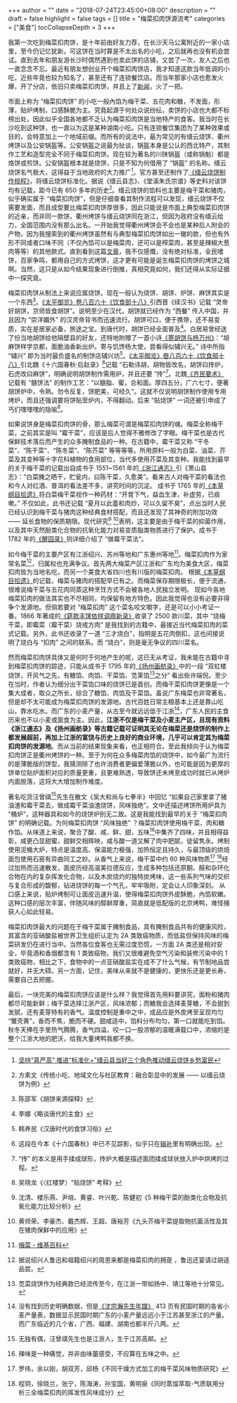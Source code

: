 +++
author = ""
date = "2018-07-24T23:45:00+08:00"
description = ""
draft = false
highlight = false
tags = []
title = "梅菜扣肉饼源流考"
categories = ["美食"]
tocCollapseDepth = 3
+++

我第一次吃到梅菜扣肉饼，是十年前由好友力荐，在长沙天马公寓附近的一家小店里，至今仍记忆犹新。可这饼在当时算是不太出名的小吃，之后就再也没有机会尝试。直到去年和朋友游长沙时偶然遇到也卖此饼的店铺，又尝了一次，友人之后也一直念念不忘。最近有朋友想创业开个梅菜扣肉饼店，我才知道这款当年低调的小吃，近些年竟也较为知名了，甚至还有了连锁餐饮店。而当年那家小店也愈发火爆，开了分店，依旧只卖梅菜扣肉饼，并且上了[新闻](https://www.bbc.com/zhongwen/simp/world/2014/06/140606_xijinping_shaojianhua_meatpie)，火了一把。

市面上称为 “梅菜扣肉饼” 的小吃一般內馅为梅干菜、五花肉和糖，不发面，形薄，贴炉烤制，口感酥脆为主。究竟起源于何处众说纷纭，卖饼的小店也大都不标榜出处，因此似乎全国各地都不乏认为梅菜扣肉饼是当地特产的食客。我当时在长沙吃到这种饼，也一直以为这是某种湖南小吃。只有连锁餐饮集团为了某种效果或目的，会特意加上一个地域前缀。而所有的说法中，最为常见的有缙云烧饼、衢州烤饼以及公安锅盔等。公安锅盔之说最为扯谈，锅盔本身是公认的西北特产，其制作工艺和造型完全不同于梅菜扣肉饼。现在较为著名的川陕锅盔（或称锅魁）都是烙饼或煎饼。公安锅盔根本就是烧饼，只是不知为何借用了 “锅盔” 的名称。缙云烧饼名气极大，这得益于当地政府的大力推广[^jinyun]。官方甚至还制作了[《缙云烧饼制作规程》](http://www.360doc.com/content/17/0326/08/33004942_640206958.shtml)，将缙云烧饼标准化。据说《缙云县志》、《堂溪朱氏宗谱》等史料对该饼均有记载，距今已有 650 多年的历史[^fang-su-wen]。缙云烧饼的馅料也主要是梅干菜和猪肉，似乎确实属于 “梅菜扣肉饼”，但是仔细查看其制作流程可以发现，缙云烧饼不仅需要发面，而且成型要比梅菜扣肉饼厚很多，因此只能说是市面上典型梅菜扣肉饼的近亲，而非同一款饼。衢州烤饼与缙云烧饼同在浙江，但因为政府没有缙云给力，全国范围内没有那么出名。一开始我觉得衢州烤饼会不会也是某种后人附会的产物，因为我搜索到的衢州烤饼虽然有与典型梅菜扣肉饼如出一辙的款，但也有外形不同或者口味不同（不仅內馅可以是梅菜肉，还可以是榨菜肉，甚至是辣椒大葱肉等等）的其他款式。直到看到这篇[文章](https://travel.ifeng.com/a/20160603/41618007_0.shtml)，我不仅感慨，没有绝对标准，全民嗜饼，百家争鸣，都用自己的方式烤饼，这才更有可能是诞生梅菜扣肉饼的烤饼之城啊。当然，这只是从如今结果现象进行倒推，真相究竟如何，我们还得从实际证据中一探究竟。

[^jinyun]: [坚持“真严高” 推进“标准化+”缙云县当好三个角色推动缙云烧饼乡愁富民](http://www.jinyun.gov.cn/zfzx/qydt/201706/t20170616_2144447.html)
[^fang-su-wen]: 方素文《传统小吃、地域文化与社区教育：融合彰显中的发展 —— 以缙云烧饼为例》

梅菜扣肉饼从制法上来说应属烧饼。现在一般认为烧饼、胡饼、炉饼、麻饼其实是一个东西[^chen-shao-jun]。[《太平御览》卷八百六十《饮食部十八》](https://zh.wikisource.org/wiki/太平御覽/0860#餅)引西晋《续汉书》记载 “灵帝好胡饼，京师皆食胡饼”。说明至少在汉代，胡饼就已经作为 “西餐” 传入中国，并且因为 “崇洋媚外” 的汉灵帝背书而迅速流行。胡饼可口，便于携带，还不易变质，实在是居家必备，旅途之宝。到唐代时，胡饼已经全面普及[^li-na]。白居易曾经送了份当地胡饼给他隔壁县的好友，还特地附赠了一首小诗[《寄胡饼与杨万州》](https://zh.wikisource.org/wiki/寄胡餅與楊萬州)：“胡麻饼样学京都，面脆油香新出炉。寄与饥馋杨大使，尝看得似辅兴无。” 诗中所指 “辅兴” 即为当时最负盛名的制饼店辅兴坊[^han-yang-min]。[《太平御览》卷八百六十《饮食部十八》](https://zh.wikisource.org/wiki/太平御覽/0860#餅)引北魏《十六国春秋·后赵录》[^zhaolu]记载 “石勒讳胡，胡物皆改名，胡饼曰抟炉，石虎改曰麻饼”，明确说明胡饼制作需用炉，并且还要 “抟”[^zhuan]。北魏[《齐民要术》](https://zh.wikisource.org/wiki/齊民要術/卷第九#餅法第八十二)记载有 “髓饼法” 的制作工艺：“以髓脂、蜜，合和面。厚四五分，广六七寸，便著胡饼炉中，令熟。勿令反复，饼肥美，可经久”。这就不仅说明胡饼制作使用专用烤炉，而且还强调要将饼贴至炉内，不得翻动。后来 “贴烧饼” 一词还被引申成了丐们嘿嘿嘿的隐喻[^wu-xiao-long]。

[^chen-shao-jun]: 陈邵军《胡饼来源探释》
[^li-na]: 李娜《略谈唐代的主食》
[^han-yang-min]: 韩养民《汉唐时代的食饼习俗》
[^zhaolu]: 这段在今本《十六国春秋》中已不见踪影，似乎只在[辑补](https://ctext.org/wiki.pl?if=gb&chapter=607299&remap=gb#后赵录三)里有明确出现。
[^zhuan]: “抟” 的本义是用手揉成球形，抟炉大概是描述面团揉成球状放入炉中烘烤的过程[^yan-yan]。
[^yan-yan]: 闫艳《释“烧饼”兼及“胡饼”与“馕”》
[^wu-xiao-long]: 吴晓龙《〈红楼梦〉“贴烧饼” 考释》

如果说饼身是梅菜扣肉饼的骨，那么梅菜可谓是梅菜扣肉饼的魂。梅菜全称梅干菜，之前其实是叫 “霉干菜”，应该是后人觉得不雅修改了字眼。梅干菜也是古代保鲜技术落后而产生的众多腌制食品的一种。在古籍中，霉干菜又称 “干冬菜”、“陈干菜”、“陈冬菜”、“陈芥菜” 等等等等。所用原料一般为白菜、油菜、芥菜及其变种等十字花科植物的食用部位，当代多使用芥菜及其变种。我能找到最早的关于梅干菜的记载出自成书于 1551~1561 年的[《浙江通志》](http://www.daizhige.org/史藏/地理/浙江通志-272.html)引《萧山县志》：“白菜腌之晒干，贮瓮内，曰陈干菜，久愈美”。看来古人对梅干菜的看法也和今人对红酒、普洱的看法差不多，讲究时间的沉淀。
成书于 1765 年的[《本草纲目拾遗》](http://www.daizhige.org/医藏/本草纲目拾遗-38.html)将白菜梅干菜视作一种药材：“开胃下气，益血生津，补虚劳，已痰嗽。” 不仅如此，此书还记载 “夏月以此齑和肉炒，可以久留不臭”，点出当时人民已经认识到梅干菜与猪肉这种经典食材搭配，而且还发现了其神奇的附加功效 —— 延长食物的保质期限。现代研究[^shen] [^huang]表明，这主要是由于梅干菜的抑菌作用，以及其中天然酚类化合物的抗氧化能力对易变质脂类物质进行了保护。成书于 1782 年的[《醒园录》](http://www.daizhige.org/艺藏/饮馔/醒园录-4.html)则详细介绍了 “做霉干菜法”。

[^shen]: 沈清、楼乐燕、尹培、黄睿、叶兴乾、陈健初《5 种梅干菜的酚类化合物及抗氧化能力比较分析》
[^huang]: 黄师荣、李豪杰、戴杰辉、王超、唐裕芳《九头芥梅干菜提取物抗菌活性及其在猪肉保鲜中的应用》

如今梅干菜的主要产区有江浙绍兴、苏州等地和广东惠州等地[^meicai]。梅菜扣肉作为家常名菜[^lu-xun]，归属权也充满争议。首先两大梅菜产区江浙和广东均为美食大区，梅菜扣肉皆为当地名吃，而另一个美食大省四川也有川版的梅菜扣肉。
根据[《本草纲目拾遗》](http://www.daizhige.org/医藏/本草纲目拾遗-38.html)的记载，梅菜与猪肉的搭配早已有之。而梅菜保存期限极长，便于流通，很难说梅干菜与五花肉同蒸这种烹饪方式不会被各地人民独立发明。
现如今各地梅菜扣肉的做法其实也不尽相同，均保留有地方特色。因此我觉得也没有必要非得争个发源地。但倘若要对 “梅菜扣肉” 这个菜名咬文嚼字，还是可以小小考证一番。1866 年著成的[《筵款丰馐依样调鼎新录》](https://zh.wikisource.org/wiki/筵款豐饈依祥調鼎新錄/下册#依样调鼎)收录了 2500 款川菜，其中 “烧梅干菜，即霉菜（霉干菜）烧戒方肉” 是我找到的古籍中，最接近当代梅菜扣肉的菜式记载。另外，此书还收录了一道 “三才烧白”，指明是五花肉倒扣，这也间接说明了烧白与 “扣肉” 之间的联系。而 “烧白”，则是毫无争议的四川菜名。

[^meicai]: [梅菜 - 维基百科](https://zh.wikipedia.org/wiki/%E6%A2%85%E8%8F%9C)
[^lu-xun]: 据说绍兴人鲁迅和祖籍绍兴的周恩来都是梅菜扣肉的拥趸[^ermao] [^yiwanqingzhou]，鲁迅还宴请过胡适品尝。
[^ermao]: [鲁迅书案上那碟梅菜扣肉：找回童年的味蕾记忆](http://history.people.com.cn/GB/198593/14669756.html)
[^yiwanqingzhou]: [老绍兴念念不忘的那一口梅干菜扣肉](http://edu.sina.com.cn/zl/eat/blog/2013-12-05/1038438/1658067891/62d41bb30101d63o.shtml)


然而梅菜扣肉饼具体又是何时于何地产生的呢，这已无从考证，我未能在古籍中寻到梅菜扣肉饼的踪迹，只能从成书于 1795 年的[《扬州画舫录》](https://zh.wikisource.org/wiki/揚州畫舫錄#草河錄_〈上〉)中的一段 “双虹楼烧饼，开风气之先，有糖馅、肉馅、干菜馅、苋莱馅[^xiancai]之分” 看出些许端倪。至少在当时，作者认为细分出干菜馅口味的烧饼已是首创。而梅干菜扣肉饼更像是一个集大成者，取众之所长，综合了糖馅、肉馅及干菜馅。虽说广东梅菜也非常著名，但是却不太可能成为梅菜扣肉饼的发源地。古代百姓日常主粮基本上还是靠山吃山，靠水吃水。而广东的小麦产量，从古至今就远远低于江浙[^wheat]，广东人民的主食历来也不以小麦或面食为主。因此，**江浙不仅是梅干菜及小麦主产区，且现有资料《浙江通志》及《扬州画舫录》等古籍记载可证明其无论在梅菜还是烧饼的制作上都发展超前，再加上江浙的富饶与历史上良好的商业环境，几乎可以肯定其为梅菜扣肉饼的发源地**。而从当前的结果现象来看，也正相符合。至此我倾向于认为梅菜扣肉饼正是衢州烤饼的一种。至于为何在众多梅菜肉馅的烧饼中，如今最广为流行的是薄脆版的饼型，我猜测除了也许消费者更偏爱薄脆以外，也可能是因为更厚的饼单位贴炉面积对应的质量更重，且更难熟透，导致饼还未烤至成功时就已从烤炉内面脱落，这将大大增加制作难度。

著名吃货汪曾祺[^wang]先生在散文《吴大和尚与七拳半》中回忆 “如果自己家里拿了猪油渣和霉干菜去，做成霉干菜油渣烧饼，风味独绝”。文中还描述烤饼所用炉具为 “桶炉”，这种器具和如今的烧饼炉别无二致。这是我能找到最早的关于 “梅菜扣肉饼” 的明确记载。为何梅菜扣肉饼 “风味独绝” ？梅菜扣肉饼使用梅干菜、肉和糖作馅。从味道上来说，聚合了酸、咸、鲜、甜，五味[^taste]中集齐了四味，并且相得益彰，咸更凸显甜蜜，甜鲜交相辉映，咸与酸一道又解了肉中肥腻，徒留隽永。烤制使用泥桶大炉，特点是温度高、保温能力极强，加热恒定且持久，与最顶级的烘焙面包使用石窑有异曲同工之妙。从香气上来说，梅干菜中约 60 种风味物质[^luo] [^cheng]经过加热而迅速散发，面皮历经高温美拉德反应，生成多种包括还原酮、醛和杂环化合物在内的复杂挥发化合物，以及木炭烧灼的独特炭烤味，这一些系列气味的交织与复合形成的馥郁，钻进烧饼的每一个气孔，牢牢吸附，定会让人印象深刻。
从口感上来说，贴炉烤制可让面皮迅速升温，使得梅菜扣肉饼外皮酥脆，內馅软嫩。这种口感的层次丰富，伴随风味的醇鲜厚重，简直就是低配版的北京烤鸭，难怪捕获人心如此轻易。

[^wang]: 无独有偶，汪曾祺先生也是江浙人，生于江苏高邮。
[^cheng]: 程玥，徐晓兰，张宁，陈海涛，孙宝国，黄明泉《同时蒸馏萃取-气质联用分析三全梅菜扣肉的挥发性风味成分》
[^luo]: 罗伟，余以刚，胡双芳，邱杨《不同干燥方式加工的梅干菜风味物质研究》

梅菜扣肉饼最大的问题在于梅干菜属于腌制食品，具有腌制食品共有的健康风险，其富含的亚硝酸盐被世界卫生组织认定为 2A 类致癌物质，而低盐但保持风味的梅菜研发仍在进行当中。当然各位食客也无需过度恐慌，一方面 2A 类还是相对安全，毕竟酒和香烟都含有 1 类致癌物，我们又很难避免空气污染和装修污染中的 1 类致癌物，相比之下，食物中的一点亚硝酸盐实在成不了什么气候，有节制地品尝就好，并无大碍。另一方面，记住，美味从来就不是健康的，更快乐还是更长寿，需要自己去把握。

[^xiancai]: 苋菜烧饼作为经典款已经流传至今，在江浙一带如扬中、靖江等地十分常见。
[^wheat]: 没有找到历史明确数据，但是[《沈宗瀚先生年譜》](https://books.google.co.jp/books?id=RneRDQAAQBAJ&pg=PA406&lpg=PA406&dq=%E5%B9%BF%E4%B8%9C+%E5%B0%8F%E9%BA%A6+%E6%B0%B4%E7%A8%BB&source=bl&ots=A_2dc74n77&sig=XxkfxEdYQwi3OO3oNamPAssGKKU&hl=zh-CN&sa=X&ved=2ahUKEwjU-enljffdAhULXbwKHfXQBok4FBDoATABegQICBAB#v=onepage&q=%E5%B9%BF%E4%B8%9C%20%E5%B0%8F%E9%BA%A6%20%E6%B0%B4%E7%A8%BB&f=false) 413 页有民国时期的各省小麦产量表，数据显示民国时期广东的小麦产量远远小于江苏甚至浙江的产量。而广东临近的几个省，广西、福建、湖南也都半斤八两。
[^taste]: 辣味是一种痛觉，并非由味蕾感受，不应算在五味之中。


最后，一块完美的梅菜扣肉饼应该是什么样？我觉得首先用料要讲究，面粉和猪肉都尽可能新鲜；梅干菜选择江浙产区，风味浓郁；而糖我会选择麦芽糖，不会甜到发腻，还有麦芽特有的香气。温度控制是重中之中，成品应是外皮烤至呈现均匀 “蟹壳黄”，香而不焦，脆而不硬。甜咸适中，馅料分布均匀，第一口就能吃到馅。秋冬天捧在手里热气腾腾，香气四溢，咬一口一股浓郁的温暖满载口中，浓缩的是整个江浙大地的肥沃，给我大董烤鸭我都不换。




